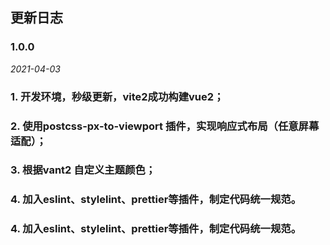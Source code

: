 ## 更新日志

### 1.0.0
*2021-04-03*
### 1. 开发环境，秒级更新，vite2成功构建vue2；
### 2. 使用postcss-px-to-viewport 插件，实现响应式布局（任意屏幕适配）；
### 3. 根据vant2 自定义主题颜色；
### 4. 加入eslint、stylelint、prettier等插件，制定代码统一规范。
### 4. 加入eslint、stylelint、prettier等插件，制定代码统一规范。

